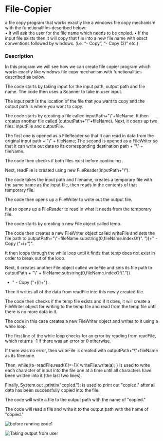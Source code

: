 # File-Copier
a file copy program that works exactly like a windows file copy mechanism with the functionalities described below:   
• It will ask the user for the file name which needs to be copied. • If the input file exists then it will copy that file into a new file name with exact conventions followed by windows. (i.e. “- Copy”, “- Copy (2)” etc.)

<h3>Description</h3>
 In this program we will see how we can create file copier program which works exactly like windows file copy mechanism with functionalities described as below.

 The code starts by taking input for the input path, output path and file name.
 The code then uses a Scanner to take in user input.

 The input path is the location of the file that you want to copy and the output path is where you want to copy.
 
 The code starts by creating a file called inputPath+"\\"+fileName.
 It then creates another file called (outputPath+"\\"+fileName).
 Next, it opens up two files: inputFile and outputFile.

 The first one is opened as a FileReader so that it can read in data from the original input path + "\\" + fileName; 
 The second is opened as a FileWriter so that it can write out data to its corresponding destination path + "\\" + fileName.
 
 The code then checks if both files exist before continuing .

 Next, readFile is created using new FileReader(inputPath+"\\").
 
 The code takes the input path and filename, creates a temporary file with the same name as the input file, then reads in the contents of that temporary file.

 The code then opens up a FileWriter to write out the output file.

 It also opens up a FileReader to read in what it needs from the temporary file.

 The code starts by creating a new File object called temp.

 The code then creates a new FileWriter object called writeFile and sets the file path to outputPath+"\\"+fileName.substring(0,fileName.indexOf(".
 "))+" - Copy ("+i+")".

 It then loops through the while loop until it finds that temp does not exist in order to break out of the loop.

 Next, it creates another File object called writeFile and sets its file path to outputPath + "\\" + fileName.substring(0,fileName.indexOf("."))
 + " - Copy ("+(i)+").

 Then it writes all of the data from readFile into this newly created file.

 The code then checks if the temp file exists and if it does, it will create a FileWriter object for writing to the temp file and read from the temp file until there is no more data in it.

 The code in this case creates a new FileWriter object and writes to it using a while loop.

 The first line of the while loop checks for an error by reading from readFile, which returns -1 if there was an error or 0 otherwise.

 If there was no error, then writeFile is created with outputPath+"\\"+fileName as its filename.

 Then, while((a=readFile.read())!=-1){ writeFile.write(a); } is used to write each character of input into the file one at a time until all characters have been  written into it (the last two lines).
                                                                                                                                                
 Finally, System.out .println("copied."); is used to print out "copied." after all data has been successfully copied into the file.

 The code will write a file to the output path with the name of "copied."

 The code will read a file and write it to the output path with the name of "copied."



![before running code1](https://user-images.githubusercontent.com/85683019/214255837-cd87a9cc-1300-4c2d-88cc-73a021259d81.png)


![Taking output from user](https://user-images.githubusercontent.com/85683019/214256080-2982debc-86c4-4c87-a6c2-90c5d24c7752.png)
